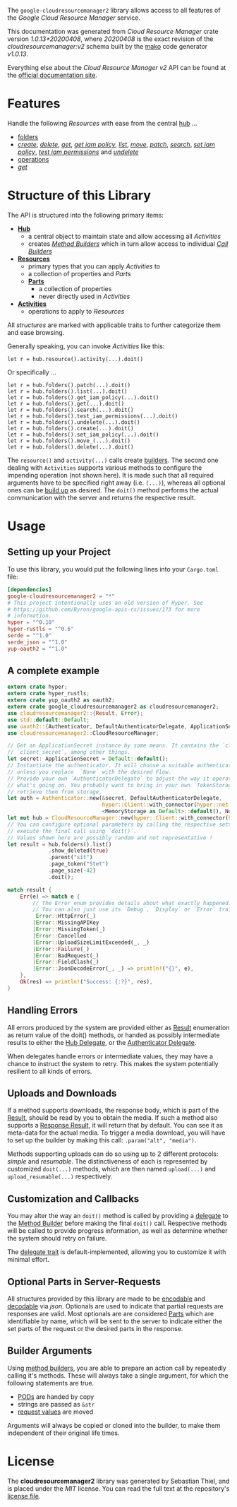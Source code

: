 <!---
DO NOT EDIT !
This file was generated automatically from 'src/mako/api/README.md.mako'
DO NOT EDIT !
-->
The `google-cloudresourcemanager2` library allows access to all features of the *Google Cloud Resource Manager* service.

This documentation was generated from *Cloud Resource Manager* crate version *1.0.13+20200408*, where *20200408* is the exact revision of the *cloudresourcemanager:v2* schema built by the [mako](http://www.makotemplates.org/) code generator *v1.0.13*.

Everything else about the *Cloud Resource Manager* *v2* API can be found at the
[official documentation site](https://cloud.google.com/resource-manager).
# Features

Handle the following *Resources* with ease from the central [hub](https://docs.rs/google-cloudresourcemanager2/1.0.13+20200408/google_cloudresourcemanager2/struct.CloudResourceManager.html) ... 

* [folders](https://docs.rs/google-cloudresourcemanager2/1.0.13+20200408/google_cloudresourcemanager2/struct.Folder.html)
 * [*create*](https://docs.rs/google-cloudresourcemanager2/1.0.13+20200408/google_cloudresourcemanager2/struct.FolderCreateCall.html), [*delete*](https://docs.rs/google-cloudresourcemanager2/1.0.13+20200408/google_cloudresourcemanager2/struct.FolderDeleteCall.html), [*get*](https://docs.rs/google-cloudresourcemanager2/1.0.13+20200408/google_cloudresourcemanager2/struct.FolderGetCall.html), [*get iam policy*](https://docs.rs/google-cloudresourcemanager2/1.0.13+20200408/google_cloudresourcemanager2/struct.FolderGetIamPolicyCall.html), [*list*](https://docs.rs/google-cloudresourcemanager2/1.0.13+20200408/google_cloudresourcemanager2/struct.FolderListCall.html), [*move*](https://docs.rs/google-cloudresourcemanager2/1.0.13+20200408/google_cloudresourcemanager2/struct.FolderMoveCall.html), [*patch*](https://docs.rs/google-cloudresourcemanager2/1.0.13+20200408/google_cloudresourcemanager2/struct.FolderPatchCall.html), [*search*](https://docs.rs/google-cloudresourcemanager2/1.0.13+20200408/google_cloudresourcemanager2/struct.FolderSearchCall.html), [*set iam policy*](https://docs.rs/google-cloudresourcemanager2/1.0.13+20200408/google_cloudresourcemanager2/struct.FolderSetIamPolicyCall.html), [*test iam permissions*](https://docs.rs/google-cloudresourcemanager2/1.0.13+20200408/google_cloudresourcemanager2/struct.FolderTestIamPermissionCall.html) and [*undelete*](https://docs.rs/google-cloudresourcemanager2/1.0.13+20200408/google_cloudresourcemanager2/struct.FolderUndeleteCall.html)
* [operations](https://docs.rs/google-cloudresourcemanager2/1.0.13+20200408/google_cloudresourcemanager2/struct.Operation.html)
 * [*get*](https://docs.rs/google-cloudresourcemanager2/1.0.13+20200408/google_cloudresourcemanager2/struct.OperationGetCall.html)




# Structure of this Library

The API is structured into the following primary items:

* **[Hub](https://docs.rs/google-cloudresourcemanager2/1.0.13+20200408/google_cloudresourcemanager2/struct.CloudResourceManager.html)**
    * a central object to maintain state and allow accessing all *Activities*
    * creates [*Method Builders*](https://docs.rs/google-cloudresourcemanager2/1.0.13+20200408/google_cloudresourcemanager2/trait.MethodsBuilder.html) which in turn
      allow access to individual [*Call Builders*](https://docs.rs/google-cloudresourcemanager2/1.0.13+20200408/google_cloudresourcemanager2/trait.CallBuilder.html)
* **[Resources](https://docs.rs/google-cloudresourcemanager2/1.0.13+20200408/google_cloudresourcemanager2/trait.Resource.html)**
    * primary types that you can apply *Activities* to
    * a collection of properties and *Parts*
    * **[Parts](https://docs.rs/google-cloudresourcemanager2/1.0.13+20200408/google_cloudresourcemanager2/trait.Part.html)**
        * a collection of properties
        * never directly used in *Activities*
* **[Activities](https://docs.rs/google-cloudresourcemanager2/1.0.13+20200408/google_cloudresourcemanager2/trait.CallBuilder.html)**
    * operations to apply to *Resources*

All *structures* are marked with applicable traits to further categorize them and ease browsing.

Generally speaking, you can invoke *Activities* like this:

```Rust,ignore
let r = hub.resource().activity(...).doit()
```

Or specifically ...

```ignore
let r = hub.folders().patch(...).doit()
let r = hub.folders().list(...).doit()
let r = hub.folders().get_iam_policy(...).doit()
let r = hub.folders().get(...).doit()
let r = hub.folders().search(...).doit()
let r = hub.folders().test_iam_permissions(...).doit()
let r = hub.folders().undelete(...).doit()
let r = hub.folders().create(...).doit()
let r = hub.folders().set_iam_policy(...).doit()
let r = hub.folders().move_(...).doit()
let r = hub.folders().delete(...).doit()
```

The `resource()` and `activity(...)` calls create [builders][builder-pattern]. The second one dealing with `Activities` 
supports various methods to configure the impending operation (not shown here). It is made such that all required arguments have to be 
specified right away (i.e. `(...)`), whereas all optional ones can be [build up][builder-pattern] as desired.
The `doit()` method performs the actual communication with the server and returns the respective result.

# Usage

## Setting up your Project

To use this library, you would put the following lines into your `Cargo.toml` file:

```toml
[dependencies]
google-cloudresourcemanager2 = "*"
# This project intentionally uses an old version of Hyper. See
# https://github.com/Byron/google-apis-rs/issues/173 for more
# information.
hyper = "^0.10"
hyper-rustls = "^0.6"
serde = "^1.0"
serde_json = "^1.0"
yup-oauth2 = "^1.0"
```

## A complete example

```Rust
extern crate hyper;
extern crate hyper_rustls;
extern crate yup_oauth2 as oauth2;
extern crate google_cloudresourcemanager2 as cloudresourcemanager2;
use cloudresourcemanager2::{Result, Error};
use std::default::Default;
use oauth2::{Authenticator, DefaultAuthenticatorDelegate, ApplicationSecret, MemoryStorage};
use cloudresourcemanager2::CloudResourceManager;

// Get an ApplicationSecret instance by some means. It contains the `client_id` and 
// `client_secret`, among other things.
let secret: ApplicationSecret = Default::default();
// Instantiate the authenticator. It will choose a suitable authentication flow for you, 
// unless you replace  `None` with the desired Flow.
// Provide your own `AuthenticatorDelegate` to adjust the way it operates and get feedback about 
// what's going on. You probably want to bring in your own `TokenStorage` to persist tokens and
// retrieve them from storage.
let auth = Authenticator::new(&secret, DefaultAuthenticatorDelegate,
                              hyper::Client::with_connector(hyper::net::HttpsConnector::new(hyper_rustls::TlsClient::new())),
                              <MemoryStorage as Default>::default(), None);
let mut hub = CloudResourceManager::new(hyper::Client::with_connector(hyper::net::HttpsConnector::new(hyper_rustls::TlsClient::new())), auth);
// You can configure optional parameters by calling the respective setters at will, and
// execute the final call using `doit()`.
// Values shown here are possibly random and not representative !
let result = hub.folders().list()
             .show_deleted(true)
             .parent("sit")
             .page_token("Stet")
             .page_size(-42)
             .doit();

match result {
    Err(e) => match e {
        // The Error enum provides details about what exactly happened.
        // You can also just use its `Debug`, `Display` or `Error` traits
         Error::HttpError(_)
        |Error::MissingAPIKey
        |Error::MissingToken(_)
        |Error::Cancelled
        |Error::UploadSizeLimitExceeded(_, _)
        |Error::Failure(_)
        |Error::BadRequest(_)
        |Error::FieldClash(_)
        |Error::JsonDecodeError(_, _) => println!("{}", e),
    },
    Ok(res) => println!("Success: {:?}", res),
}

```
## Handling Errors

All errors produced by the system are provided either as [Result](https://docs.rs/google-cloudresourcemanager2/1.0.13+20200408/google_cloudresourcemanager2/enum.Result.html) enumeration as return value of 
the doit() methods, or handed as possibly intermediate results to either the 
[Hub Delegate](https://docs.rs/google-cloudresourcemanager2/1.0.13+20200408/google_cloudresourcemanager2/trait.Delegate.html), or the [Authenticator Delegate](https://docs.rs/yup-oauth2/*/yup_oauth2/trait.AuthenticatorDelegate.html).

When delegates handle errors or intermediate values, they may have a chance to instruct the system to retry. This 
makes the system potentially resilient to all kinds of errors.

## Uploads and Downloads
If a method supports downloads, the response body, which is part of the [Result](https://docs.rs/google-cloudresourcemanager2/1.0.13+20200408/google_cloudresourcemanager2/enum.Result.html), should be
read by you to obtain the media.
If such a method also supports a [Response Result](https://docs.rs/google-cloudresourcemanager2/1.0.13+20200408/google_cloudresourcemanager2/trait.ResponseResult.html), it will return that by default.
You can see it as meta-data for the actual media. To trigger a media download, you will have to set up the builder by making
this call: `.param("alt", "media")`.

Methods supporting uploads can do so using up to 2 different protocols: 
*simple* and *resumable*. The distinctiveness of each is represented by customized 
`doit(...)` methods, which are then named `upload(...)` and `upload_resumable(...)` respectively.

## Customization and Callbacks

You may alter the way an `doit()` method is called by providing a [delegate](https://docs.rs/google-cloudresourcemanager2/1.0.13+20200408/google_cloudresourcemanager2/trait.Delegate.html) to the 
[Method Builder](https://docs.rs/google-cloudresourcemanager2/1.0.13+20200408/google_cloudresourcemanager2/trait.CallBuilder.html) before making the final `doit()` call. 
Respective methods will be called to provide progress information, as well as determine whether the system should 
retry on failure.

The [delegate trait](https://docs.rs/google-cloudresourcemanager2/1.0.13+20200408/google_cloudresourcemanager2/trait.Delegate.html) is default-implemented, allowing you to customize it with minimal effort.

## Optional Parts in Server-Requests

All structures provided by this library are made to be [encodable](https://docs.rs/google-cloudresourcemanager2/1.0.13+20200408/google_cloudresourcemanager2/trait.RequestValue.html) and 
[decodable](https://docs.rs/google-cloudresourcemanager2/1.0.13+20200408/google_cloudresourcemanager2/trait.ResponseResult.html) via *json*. Optionals are used to indicate that partial requests are responses 
are valid.
Most optionals are are considered [Parts](https://docs.rs/google-cloudresourcemanager2/1.0.13+20200408/google_cloudresourcemanager2/trait.Part.html) which are identifiable by name, which will be sent to 
the server to indicate either the set parts of the request or the desired parts in the response.

## Builder Arguments

Using [method builders](https://docs.rs/google-cloudresourcemanager2/1.0.13+20200408/google_cloudresourcemanager2/trait.CallBuilder.html), you are able to prepare an action call by repeatedly calling it's methods.
These will always take a single argument, for which the following statements are true.

* [PODs][wiki-pod] are handed by copy
* strings are passed as `&str`
* [request values](https://docs.rs/google-cloudresourcemanager2/1.0.13+20200408/google_cloudresourcemanager2/trait.RequestValue.html) are moved

Arguments will always be copied or cloned into the builder, to make them independent of their original life times.

[wiki-pod]: http://en.wikipedia.org/wiki/Plain_old_data_structure
[builder-pattern]: http://en.wikipedia.org/wiki/Builder_pattern
[google-go-api]: https://github.com/google/google-api-go-client

# License
The **cloudresourcemanager2** library was generated by Sebastian Thiel, and is placed 
under the *MIT* license.
You can read the full text at the repository's [license file][repo-license].

[repo-license]: https://github.com/Byron/google-apis-rsblob/master/LICENSE.md
